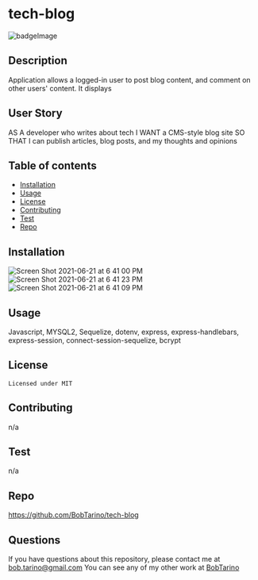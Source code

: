 # tech-blog
![badgeImage](https://img.shields.io/badge/license-MIT-blue)
## Description
Application allows a logged-in user to post blog content, and comment on other users' content. It displays 
## User Story 
AS A developer who writes about tech
I WANT a CMS-style blog site
SO THAT I can publish articles, blog posts, and my thoughts and opinions
## Table of contents
* [Installation](#installation)
* [Usage](#usage)
* [License](#license)
* [Contributing](#contributing)
* [Test](#test)
* [Repo](#repo)


## Installation
![Screen Shot 2021-06-21 at 6 41 00 PM](https://user-images.githubusercontent.com/79377937/122843389-f45b9e00-d2c4-11eb-99cf-c9cbc811d825.png)
![Screen Shot 2021-06-21 at 6 41 23 PM](https://user-images.githubusercontent.com/79377937/122843410-ffaec980-d2c4-11eb-8cc0-f256167ab61b.png)
![Screen Shot 2021-06-21 at 6 41 09 PM](https://user-images.githubusercontent.com/79377937/122843415-03dae700-d2c5-11eb-976e-e96c0efa4cc5.png)





## Usage
Javascript, MYSQL2, Sequelize, dotenv, express, express-handlebars, express-session, connect-session-sequelize, bcrypt
## License
    Licensed under MIT
## Contributing
n/a
## Test
n/a
## Repo
https://github.com/BobTarino/tech-blog


## Questions
If you have questions about this repository, please contact me at bob.tarino@gmail.com
You can see any of my other work at [BobTarino](https://github.com/BobTarino/)
